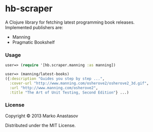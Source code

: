 # hb-scraper

A Clojure library for fetching latest programming book releases. Implemented publishers are:

- Manning
- Pragmatic Bookshelf

### Usage

```clojure
user=> (require '[hb.scraper.manning :as manning])

user=> (manning/latest-books)
({:description "Guides you step by step ...",
  :cover-url "http://www.manning.com/osherove2/osherove2_3d.gif",
  :url "http://www.manning.com/osherove2",
  :title "The Art of Unit Testing, Second Edition"} ...)
```

### License

Copyright © 2013 Marko Anastasov

Distributed under the MIT License.

